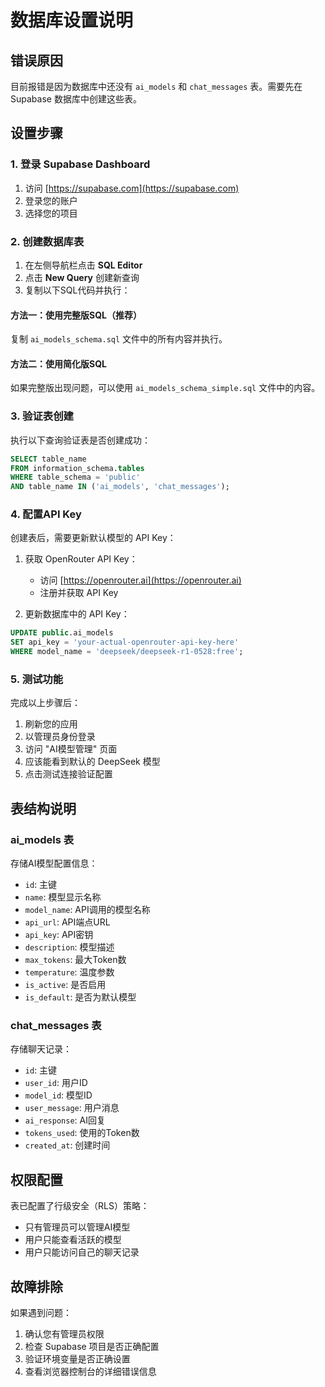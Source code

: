 # 数据库设置说明

## 错误原因
目前报错是因为数据库中还没有 `ai_models` 和 `chat_messages` 表。需要先在 Supabase 数据库中创建这些表。

## 设置步骤

### 1. 登录 Supabase Dashboard
1. 访问 [https://supabase.com](https://supabase.com)
2. 登录您的账户
3. 选择您的项目

### 2. 创建数据库表
1. 在左侧导航栏点击 **SQL Editor**
2. 点击 **New Query** 创建新查询
3. 复制以下SQL代码并执行：

#### 方法一：使用完整版SQL（推荐）
复制 `ai_models_schema.sql` 文件中的所有内容并执行。

#### 方法二：使用简化版SQL
如果完整版出现问题，可以使用 `ai_models_schema_simple.sql` 文件中的内容。

### 3. 验证表创建
执行以下查询验证表是否创建成功：
```sql
SELECT table_name 
FROM information_schema.tables 
WHERE table_schema = 'public' 
AND table_name IN ('ai_models', 'chat_messages');
```

### 4. 配置API Key
创建表后，需要更新默认模型的 API Key：

1. 获取 OpenRouter API Key：
   - 访问 [https://openrouter.ai](https://openrouter.ai)
   - 注册并获取 API Key

2. 更新数据库中的 API Key：
```sql
UPDATE public.ai_models 
SET api_key = 'your-actual-openrouter-api-key-here'
WHERE model_name = 'deepseek/deepseek-r1-0528:free';
```

### 5. 测试功能
完成以上步骤后：
1. 刷新您的应用
2. 以管理员身份登录
3. 访问 "AI模型管理" 页面
4. 应该能看到默认的 DeepSeek 模型
5. 点击测试连接验证配置

## 表结构说明

### ai_models 表
存储AI模型配置信息：
- `id`: 主键
- `name`: 模型显示名称
- `model_name`: API调用的模型名称
- `api_url`: API端点URL
- `api_key`: API密钥
- `description`: 模型描述
- `max_tokens`: 最大Token数
- `temperature`: 温度参数
- `is_active`: 是否启用
- `is_default`: 是否为默认模型

### chat_messages 表
存储聊天记录：
- `id`: 主键
- `user_id`: 用户ID
- `model_id`: 模型ID
- `user_message`: 用户消息
- `ai_response`: AI回复
- `tokens_used`: 使用的Token数
- `created_at`: 创建时间

## 权限配置
表已配置了行级安全（RLS）策略：
- 只有管理员可以管理AI模型
- 用户只能查看活跃的模型
- 用户只能访问自己的聊天记录

## 故障排除

如果遇到问题：
1. 确认您有管理员权限
2. 检查 Supabase 项目是否正确配置
3. 验证环境变量是否正确设置
4. 查看浏览器控制台的详细错误信息